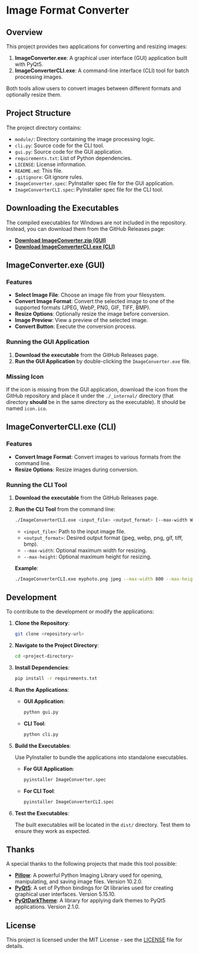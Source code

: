 # Image Format Converter

## Overview

This project provides two applications for converting and resizing images:

1. **ImageConverter.exe**: A graphical user interface (GUI) application built with PyQt5.
2. **ImageConverterCLI.exe**: A command-line interface (CLI) tool for batch processing images.

Both tools allow users to convert images between different formats and optionally resize them.

## Project Structure

The project directory contains:

- `module/`: Directory containing the image processing logic.
- `cli.py`: Source code for the CLI tool.
- `gui.py`: Source code for the GUI application.
- `requirements.txt`: List of Python dependencies.
- `LICENSE`: License information.
- `README.md`: This file.
- `.gitignore`: Git ignore rules.
- `ImageConverter.spec`: PyInstaller spec file for the GUI application.
- `ImageConverterCLI.spec`: PyInstaller spec file for the CLI tool.

## Downloading the Executables

The compiled executables for Windows are not included in the repository. Instead, you can download them from the GitHub Releases page:

- **[Download ImageConverter.zip (GUI)](https://github.com/vorlie/ImageConverter/releases/download/v1.1/ImageConverterGUI.zip)**
- **[Download ImageConverterCLI.exe (CLI)](https://github.com/vorlie/ImageConverter/releases/download/v1.1/ImageConverterCLI.exe)**

## ImageConverter.exe (GUI)

### Features

- **Select Image File**: Choose an image file from your filesystem.
- **Convert Image Format**: Convert the selected image to one of the supported formats (JPEG, WebP, PNG, GIF, TIFF, BMP).
- **Resize Options**: Optionally resize the image before conversion.
- **Image Preview**: View a preview of the selected image.
- **Convert Button**: Execute the conversion process.

### Running the GUI Application

1. **Download the executable** from the GitHub Releases page.
2. **Run the GUI Application** by double-clicking the `ImageConverter.exe` file.

### Missing Icon

If the icon is missing from the GUI application, download the icon from the GitHub repository and place it under the `./_internal/` directory (that directory **should** be in the same directory as the executable). It should be named `icon.ico`.


## ImageConverterCLI.exe (CLI)

### Features

- **Convert Image Format**: Convert images to various formats from the command line.
- **Resize Options**: Resize images during conversion.

### Running the CLI Tool

1. **Download the executable** from the GitHub Releases page.
2. **Run the CLI Tool** from the command line:

    ```bash
    ./ImageConverterCLI.exe <input_file> <output_format> [--max-width WIDTH] [--max-height HEIGHT]
    ```

    - `<input_file>`: Path to the input image file.
    - `<output_format>`: Desired output format (jpeg, webp, png, gif, tiff, bmp).
    - `--max-width`: Optional maximum width for resizing.
    - `--max-height`: Optional maximum height for resizing.

    **Example**:

    ```bash
    ./ImageConverterCLI.exe myphoto.png jpeg --max-width 800 --max-height 600
    ```

## Development

To contribute to the development or modify the applications:

1. **Clone the Repository**:

    ```bash
    git clone <repository-url>
    ```

2. **Navigate to the Project Directory**:

    ```bash
    cd <project-directory>
    ```

3. **Install Dependencies**:

    ```bash
    pip install -r requirements.txt
    ```

4. **Run the Applications**:

    - **GUI Application**:

        ```bash
        python gui.py
        ```

    - **CLI Tool**:

        ```bash
        python cli.py
        ```

5. **Build the Executables**:

    Use PyInstaller to bundle the applications into standalone executables.

    - **For GUI Application**:

        ```bash
        pyinstaller ImageConverter.spec
        ```

    - **For CLI Tool**:

        ```bash
        pyinstaller ImageConverterCLI.spec
        ```

6. **Test the Executables**:

    The built executables will be located in the `dist/` directory. Test them to ensure they work as expected.

## Thanks

A special thanks to the following projects that made this tool possible:

- **[Pillow](https://pillow.readthedocs.io/en/stable/)**: A powerful Python Imaging Library used for opening, manipulating, and saving image files. Version 10.2.0.
- **[PyQt5](https://www.riverbankcomputing.com/software/pyqt/intro)**: A set of Python bindings for Qt libraries used for creating graphical user interfaces. Version 5.15.10.
- **[PyQtDarkTheme](https://pypi.org/project/pyqtdarktheme/)**: A library for applying dark themes to PyQt5 applications. Version 2.1.0.

## License

This project is licensed under the MIT License - see the [LICENSE](LICENSE) file for details.

